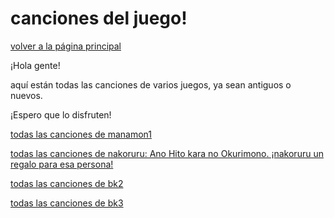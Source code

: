 ﻿# canciones del juego!

[volver a la página principal](index-es)

¡Hola gente!

aquí están todas las canciones de varios juegos, ya sean antiguos o nuevos.

¡Espero que lo disfruten!


[todas las canciones de manamon1](https://www.dropbox.com/s/gxe9bj2himlbhzi/Manamon%20music.zip?dl=1)


[todas las canciones de nakoruru: Ano Hito kara no Okurimono. ¡nakoruru un regalo para esa persona!](https://drive.google.com/file/d/1T5GrW3gozuTwHyZumvJOo9WAYnk3mr10/view?usp=sharing)

[todas las canciones de bk2](https://www.dropbox.com/s/f0v1vp8ttwb4s3h/bk2%20music.rar?dl=1)


[todas las canciones de bk3](https://www.dropbox.com/s/nl69az0gyva6rfc/bk3%20music.rar?dl=1)